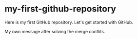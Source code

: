 # my-first-github-repository
Here is my first  GitHub repository. Let's get started with GitHub.

My own message after solving the merge conflits.
